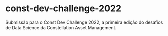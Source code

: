 # const-dev-challenge-2022
Submissão para o Const Dev Challenge 2022, a primeira edição do desafios de Data Science da Constellation Asset Management.
